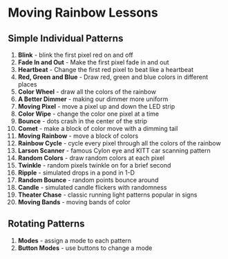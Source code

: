 # Moving Rainbow Lessons

## Simple Individual Patterns

1. **Blink** - blink the first pixel red on and off
2. **Fade In and Out** - Make the first pixel fade in and out
3. **Heartbeat** - Change the first red pixel to beat like a heartbeat
4. **Red, Green and Blue** - Draw red, green and blue colors in different places
5. **Color Wheel** - draw all the colors of the rainbow
6. **A Better Dimmer** - making our dimmer more uniform
7. **Moving Pixel** - move a pixel up and down the LED strip
8. **Color Wipe** - change the color one pixel at a time
9. **Bounce** - dots crash in the center of the strip
10. **Comet** - make a block of color move with a dimming tail
11. **Moving Rainbow** - move a block of colors 
12. **Rainbow Cycle** - cycle every pixel through all the colors of the rainbow
13. **Larson Scanner** - famous Cylon eye and KITT car scanning pattern
14. **Random Colors** - draw random colors at each pixel
15. **Twinkle** - random pixels twinkle on for a brief second
16. **Ripple** - simulated drops in a pond in 1-D
17. **Random Bounce** - random points bounce around
18. **Candle** - simulated candle flickers with randomness
19. **Theater Chase** - classic running light patterns popular in signs
20. **Moving Bands** - moving bands of color

## Rotating Patterns

1. **Modes** - assign a mode to each pattern
2. **Button Modes** - use buttons to change a mode
